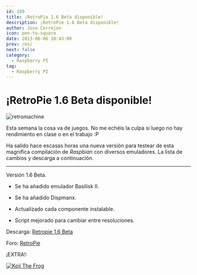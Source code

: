 ```yaml
---
id: 180
title: ¡RetroPie 1.6 Beta disponible!
description: ¡RetroPie 1.6 Beta disponible!
author: Jose Cerrejon
icon: pen-to-square
date: 2013-06-06 10:43:00
prev: /es/
next: false
category:
  - Raspberry PI
tag:
  - Raspberry PI
---
```


# ¡RetroPie 1.6 Beta disponible!

![retromachine](/images/retromachine.jpg)

Esta semana la cosa va de juegos. No me echéis la culpa si luego no hay rendimiento en clase o en el trabajo :P

Ha salido hace escasas horas una nueva versión para testear de esta magnífica compilación de *Raspbian* con diversos emuladores. La lista de cambios y descarga a continuación.

- - -
Versión 1.6 Beta.

* Se ha añadido emulador Basilisk II.

* Se ha añadido Dispmanx.

* Actualizado cada componente instalable.

* Script mejorado para cambiar entre resoluciones.


Descarga: [Retropie 1.6 Beta](http://blog.petrockblock.com/download/retropie-project-sd-card-image-v1-6-beta/)

Foro: [RetroPie](http://blog.petrockblock.com/forums/forum/retropie-project-forum/emulators/)

¡EXTRA!:

<a href="/res/Koji_the_Frog.SIT">![Koji The Frog](/images/koji.jpg "¡Descarga y juega Koji The Frog!")</a>